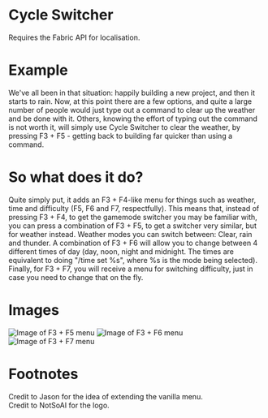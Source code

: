 # Cycle Switcher

Requires the Fabric API for localisation.

# Example
We've all been in that situation: happily building a new project, and then it starts to rain. Now, at this point there are a few options, and quite a large number of people would just type out a command to clear up the weather and be done with it. Others, knowing the effort of typing out the command is not worth it, will simply use Cycle Switcher to clear the weather, by pressing F3 + F5 - getting back to building far quicker than using a command.

# So what does it do?
Quite simply put, it adds an F3 + F4-like menu for things such as weather, time and difficulty (F5, F6 and F7, respectfully). This means that, instead of pressing F3 + F4, to get the gamemode switcher you may be familiar with, you can press a combination of F3 + F5, to get a switcher very similar, but for weather instead. Weather modes you can switch between: Clear, rain and thunder. A combination of F3 + F6 will allow you to change between 4 different times of day (day, noon, night and midnight. The times are equivalent to doing "/time set %s", where %s is the mode being selected). Finally, for F3 + F7, you will receive a menu for switching difficulty, just in case you need to change that on the fly.
# Images
![Image of F3 + F5 menu](https://p4rty.4nimAl.tk/projects/cycleswitcher/cycleswitcher-f3f5.png "F3 + F5 menu")
![Image of F3 + F6 menu](https://p4rty.4nimAl.tk/projects/cycleswitcher/cycleswitcher-f3f6.png "F3 + F6 menu")
![Image of F3 + F7 menu](https://p4rty.4nimAl.tk/projects/cycleswitcher/cycleswitcher-f3f7.png "F3 + F7 menu")
# Footnotes
Credit to Jason for the idea of extending the vanilla menu.  
Credit to NotSoAI for the logo.

